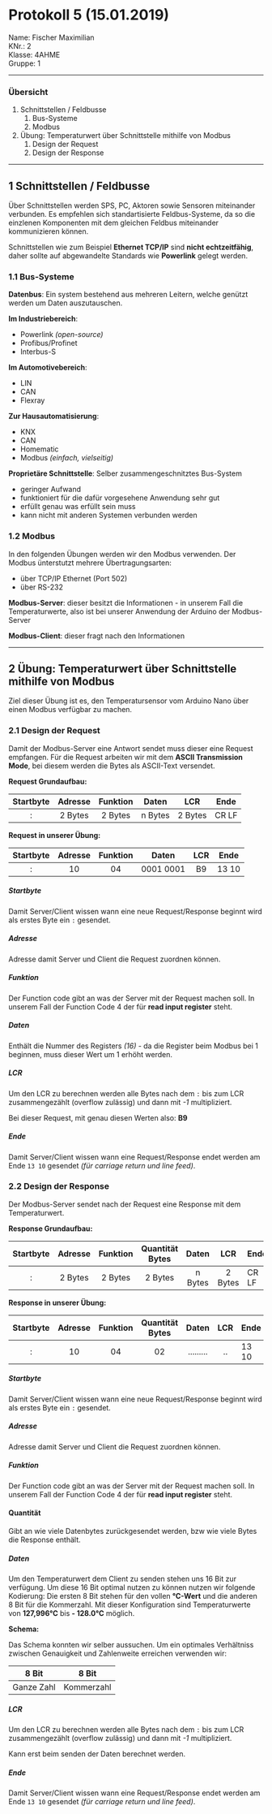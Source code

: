 # Protokoll 5 (15.01.2019)
Name: Fischer Maximilian  
KNr.: 2  
Klasse: 4AHME  
Gruppe: 1  
___
### Übersicht

1. Schnittstellen / Feldbusse
    1. Bus-Systeme
    1. Modbus
1. Übung: Temperaturwert über Schnittstelle mithilfe von Modbus
    1. Design der Request
    1. Design der Response
___

## **1** Schnittstellen / Feldbusse

Über Schnittstellen werden SPS, PC, Aktoren sowie Sensoren miteinander verbunden.
Es empfehlen sich standartisierte Feldbus-Systeme, da so die einzlenen Komponenten mit dem gleichen Feldbus miteinander kommunizieren können.

Schnittstellen wie zum Beispiel **Ethernet TCP/IP** sind **nicht echtzeitfähig**, daher sollte auf abgewandelte Standards wie **Powerlink** gelegt werden.

### **1.1** Bus-Systeme

**Datenbus**: Ein system bestehend aus mehreren Leitern, welche genützt werden um Daten auszutauschen.

**Im Industriebereich**:
- Powerlink *(open-source)*
- Profibus/Profinet
- Interbus-S

**Im Automotivebereich**:
- LIN
- CAN
- Flexray

**Zur Hausautomatisierung**:
- KNX
- CAN
- Homematic
- Modbus *(einfach, vielseitig)*

**Proprietäre Schnittstelle**: Selber zusammengeschnitztes Bus-System
- geringer Aufwand
- funktioniert für die dafür vorgesehene Anwendung sehr gut
- erfüllt genau was erfüllt sein muss
- kann nicht mit anderen Systemen verbunden werden

### **1.2** Modbus

In den folgenden Übungen werden wir den Modbus verwenden. Der Modbus ünterstutzt mehrere Übertragungsarten:
- über TCP/IP Ethernet (Port 502)
- über RS-232

**Modbus-Server**: dieser besitzt die Informationen - in unserem Fall die Temperaturwerte, also ist bei unserer Anwendung der Arduino der Modbus-Server

**Modbus-Client**: dieser fragt nach den Informationen

___

## **2** Übung: Temperaturwert über Schnittstelle mithilfe von Modbus

Ziel dieser Übung ist es, den Temperatursensor vom Arduino Nano über einen Modbus verfügbar zu machen.

### **2.1** Design der Request

Damit der Modbus-Server eine Antwort sendet muss dieser eine Request empfangen.
Für die Request arbeiten wir mit dem **ASCII Transmission Mode**, bei diesem werden die Bytes als ASCII-Text versendet.

**Request Grundaufbau:**

|   Startbyte   |    Adresse    |  Funktion |     Daten     |    LCR    |    Ende    |
|:-------------:|:-------------:|:---------:|:---------:|:---------:|------------|
|        :      |       2 Bytes      |    2 Bytes     |   n Bytes   |     2 Bytes    |    CR LF   |

**Request in unserer Übung:**

|   Startbyte   |    Adresse    |  Funktion |     Daten     |    LCR    |    Ende    |
|:-------------:|:-------------:|:---------:|:---------:|:---------:|------------|
|        :      |       10      |    04     |   0001 0001   |     B9    |    13 10   |

##### Startbyte

Damit Server/Client wissen wann eine neue Request/Response beginnt wird als erstes Byte ein `:` gesendet.

##### Adresse

Adresse damit Server und Client die Request zuordnen können.

##### Funktion

Der Function code gibt an was der Server mit der Request machen soll.
In unserem Fall der Function Code 4 der für **read input register** steht.

##### Daten

Enthält die Nummer des Registers *(16)* - da die Register beim Modbus bei 1 beginnen, muss dieser Wert um 1 erhöht werden.

##### LCR

Um den LCR zu berechnen werden alle Bytes nach dem `:` bis zum LCR zusammengezählt (overflow zulässig)
und dann mit *-1* multipliziert.

Bei dieser Request, mit genau diesen Werten also: **B9**

##### Ende

Damit Server/Client wissen wann eine Request/Response endet werden am Ende `13 10` gesendet *(für carriage return und line feed)*.

### **2.2** Design der Response

Der Modbus-Server sendet nach der Request eine Response mit dem Temperaturwert.

**Response Grundaufbau:**

|   Startbyte   |    Adresse    |  Funktion | Quantität Bytes |     Daten     |    LCR    |    Ende    |
|:-------------:|:-------------:|:---------:|:---------:|:---------:|:---------:|------------|
|    :      |    2 Bytes     |    2 Bytes   |    2 Bytes | n Bytes  |   2 Bytes |    CR LF   |

**Response in unserer Übung:**

|   Startbyte   |    Adresse    |  Funktion | Quantität Bytes |     Daten     |    LCR    |    Ende    |
|:-------------:|:-------------:|:---------:|:---------:|:---------:|:---------:|------------|
|        :      |       10      |    04     |      02         |   .........   |     ..    |    13 10   |

##### Startbyte

Damit Server/Client wissen wann eine neue Request/Response beginnt wird als erstes Byte ein `:` gesendet.

##### Adresse

Adresse damit Server und Client die Request zuordnen können.

##### Funktion

Der Function code gibt an was der Server mit der Request machen soll.
In unserem Fall der Function Code 4 der für **read input register** steht.

#### Quantität

Gibt an wie viele Datenbytes zurückgesendet werden, bzw wie viele Bytes die Response enthält.

##### Daten

Um den Temperaturwert dem Client zu senden stehen uns 16 Bit zur verfügung. Um diese 16 Bit optimal nutzen zu können nutzen wir folgende Kodierung:
Die ersten 8 Bit stehen für den vollen **°C-Wert** und die anderen 8 Bit für die Kommerzahl.
Mit dieser Konfiguration sind Temperaturwerte von **127,996°C** bis **- 128.0°C** möglich.

**Schema:**

Das Schema konnten wir selber aussuchen. Um ein optimales Verhältniss zwischen Genauigkeit und Zahlenweite erreichen verwenden wir:

|    8 Bit    |    8 Bit    |
|:-----------:|:-----------:|
| Ganze Zahl  | Kommerzahl  |

##### LCR

Um den LCR zu berechnen werden alle Bytes nach dem `:` bis zum LCR zusammengezählt (overflow zulässig)
und dann mit *-1* multipliziert.

Kann erst beim senden der Daten berechnet werden.

##### Ende

Damit Server/Client wissen wann eine Request/Response endet werden am Ende `13 10` gesendet *(für carriage return und line feed)*.
